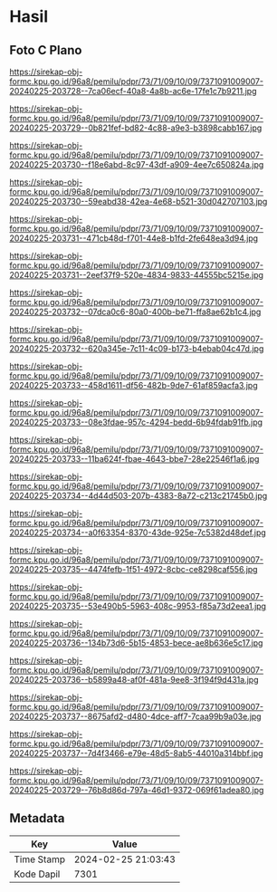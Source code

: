 # Hasil

## Foto C Plano

https://sirekap-obj-formc.kpu.go.id/96a8/pemilu/pdpr/73/71/09/10/09/7371091009007-20240225-203728--7ca06ecf-40a8-4a8b-ac6e-17fe1c7b9211.jpg

https://sirekap-obj-formc.kpu.go.id/96a8/pemilu/pdpr/73/71/09/10/09/7371091009007-20240225-203729--0b821fef-bd82-4c88-a9e3-b3898cabb167.jpg

https://sirekap-obj-formc.kpu.go.id/96a8/pemilu/pdpr/73/71/09/10/09/7371091009007-20240225-203730--f18e6abd-8c97-43df-a909-4ee7c650824a.jpg

https://sirekap-obj-formc.kpu.go.id/96a8/pemilu/pdpr/73/71/09/10/09/7371091009007-20240225-203730--59eabd38-42ea-4e68-b521-30d042707103.jpg

https://sirekap-obj-formc.kpu.go.id/96a8/pemilu/pdpr/73/71/09/10/09/7371091009007-20240225-203731--471cb48d-f701-44e8-b1fd-2fe648ea3d94.jpg

https://sirekap-obj-formc.kpu.go.id/96a8/pemilu/pdpr/73/71/09/10/09/7371091009007-20240225-203731--2eef37f9-520e-4834-9833-44555bc5215e.jpg

https://sirekap-obj-formc.kpu.go.id/96a8/pemilu/pdpr/73/71/09/10/09/7371091009007-20240225-203732--07dca0c6-80a0-400b-be71-ffa8ae62b1c4.jpg

https://sirekap-obj-formc.kpu.go.id/96a8/pemilu/pdpr/73/71/09/10/09/7371091009007-20240225-203732--620a345e-7c11-4c09-b173-b4ebab04c47d.jpg

https://sirekap-obj-formc.kpu.go.id/96a8/pemilu/pdpr/73/71/09/10/09/7371091009007-20240225-203733--458d1611-df56-482b-9de7-61af859acfa3.jpg

https://sirekap-obj-formc.kpu.go.id/96a8/pemilu/pdpr/73/71/09/10/09/7371091009007-20240225-203733--08e3fdae-957c-4294-bedd-6b94fdab91fb.jpg

https://sirekap-obj-formc.kpu.go.id/96a8/pemilu/pdpr/73/71/09/10/09/7371091009007-20240225-203733--11ba624f-fbae-4643-bbe7-28e22546f1a6.jpg

https://sirekap-obj-formc.kpu.go.id/96a8/pemilu/pdpr/73/71/09/10/09/7371091009007-20240225-203734--4d44d503-207b-4383-8a72-c213c21745b0.jpg

https://sirekap-obj-formc.kpu.go.id/96a8/pemilu/pdpr/73/71/09/10/09/7371091009007-20240225-203734--a0f63354-8370-43de-925e-7c5382d48def.jpg

https://sirekap-obj-formc.kpu.go.id/96a8/pemilu/pdpr/73/71/09/10/09/7371091009007-20240225-203735--4474fefb-1f51-4972-8cbc-ce8298caf556.jpg

https://sirekap-obj-formc.kpu.go.id/96a8/pemilu/pdpr/73/71/09/10/09/7371091009007-20240225-203735--53e490b5-5963-408c-9953-f85a73d2eea1.jpg

https://sirekap-obj-formc.kpu.go.id/96a8/pemilu/pdpr/73/71/09/10/09/7371091009007-20240225-203736--134b73d6-5b15-4853-bece-ae8b636e5c17.jpg

https://sirekap-obj-formc.kpu.go.id/96a8/pemilu/pdpr/73/71/09/10/09/7371091009007-20240225-203736--b5899a48-af0f-481a-9ee8-3f194f9d431a.jpg

https://sirekap-obj-formc.kpu.go.id/96a8/pemilu/pdpr/73/71/09/10/09/7371091009007-20240225-203737--8675afd2-d480-4dce-aff7-7caa99b9a03e.jpg

https://sirekap-obj-formc.kpu.go.id/96a8/pemilu/pdpr/73/71/09/10/09/7371091009007-20240225-203737--7d4f3466-e79e-48d5-8ab5-44010a314bbf.jpg

https://sirekap-obj-formc.kpu.go.id/96a8/pemilu/pdpr/73/71/09/10/09/7371091009007-20240225-203729--76b8d86d-797a-46d1-9372-069f61adea80.jpg


## Metadata

| Key        | Value               |
| ---------- | ------------------- |
| Time Stamp | 2024-02-25 21:03:43 |
| Kode Dapil | 7301                |



